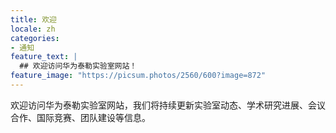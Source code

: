 ```yaml
---
title: 欢迎
locale: zh
categories:
- 通知
feature_text: |
  ## 欢迎访问华为泰勒实验室网站！
feature_image: "https://picsum.photos/2560/600?image=872"
---
```


欢迎访问华为泰勒实验室网站，我们将持续更新实验室动态、学术研究进展、会议合作、国际竞赛、团队建设等信息。
